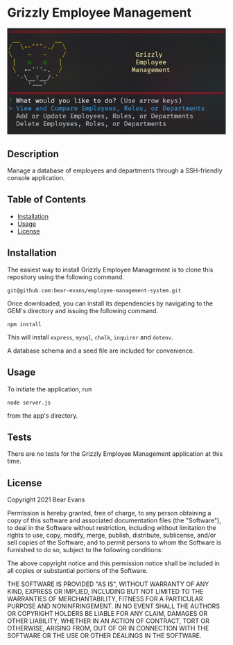 # Grizzly Employee Management

![Screenshot of application](./assets/Screenshot.jpg)

## Description

Manage a database of employees and departments through a SSH-friendly console application.

## Table of Contents

- [Installation](#installation)
- [Usage](#usage)
- [License](#license)

## Installation

The easiest way to install Grizzly Employee Management is to clone this repository using the following command.

```
git@github.com:bear-evans/employee-management-system.git
```

Once downloaded, you can install its dependencies by navigating to the GEM's directory and issuing the following command.

```
npm install
```

This will install `express`, `mysql`, `chalk`, `inquirer` and `dotenv`.

A database schema and a seed file are included for convenience.

## Usage

To initiate the application, run

```
node server.js
```

from the app's directory.

## Tests

There are no tests for the Grizzly Employee Management application at this time.

## License

Copyright 2021 Bear Evans

Permission is hereby granted, free of charge, to any person obtaining a copy of this software and associated documentation files (the "Software"), to deal in the Software without restriction, including without limitation the rights to use, copy, modify, merge, publish, distribute, sublicense, and/or sell copies of the Software, and to permit persons to whom the Software is furnished to do so, subject to the following conditions:

The above copyright notice and this permission notice shall be included in all copies or substantial portions of the Software.

THE SOFTWARE IS PROVIDED "AS IS", WITHOUT WARRANTY OF ANY KIND, EXPRESS OR IMPLIED, INCLUDING BUT NOT LIMITED TO THE WARRANTIES OF MERCHANTABILITY, FITNESS FOR A PARTICULAR PURPOSE AND NONINFRINGEMENT. IN NO EVENT SHALL THE AUTHORS OR COPYRIGHT HOLDERS BE LIABLE FOR ANY CLAIM, DAMAGES OR OTHER LIABILITY, WHETHER IN AN ACTION OF CONTRACT, TORT OR OTHERWISE, ARISING FROM, OUT OF OR IN CONNECTION WITH THE SOFTWARE OR THE USE OR OTHER DEALINGS IN THE SOFTWARE.
